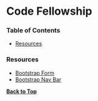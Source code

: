 <a name="top"></a>
# Code Fellowship

### Table of Contents
* [Resources](#resources)

<a name="resources"></a>
### Resources
* [Bootstrap Form](https://getbootstrap.com/docs/4.3/components/forms/)
* [Bootstrap Nav Bar](https://getbootstrap.com/docs/4.3/components/navbar/#nav)

**[Back to Top](#top)**